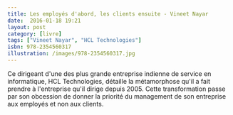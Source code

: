 ```yaml
---
title: Les employés d'abord, les clients ensuite - Vineet Nayar
date:  2016-01-18 19:21
layout: post
category: [livre]
tags: ["Vineet Nayar", "HCL Technologies"]
isbn: 978-2354560317
illustration: /images/978-2354560317.jpg
---
```


Ce dirigeant d'une des plus grande entreprise indienne de service en informatique, HCL Technologies, détaille la métamorphose qu'il a fait prendre à l'entreprise qu'il dirige depuis 2005. Cette transformation passe par son obcession de donner la priorité du management de son entreprise aux employés et non aux clients.
